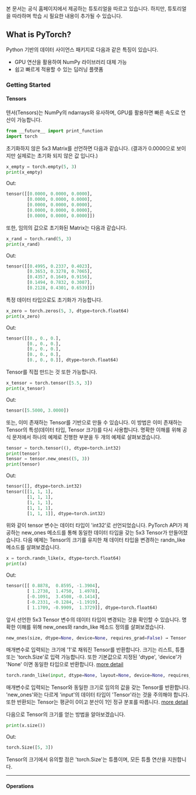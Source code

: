 본 문서는 공식 홈페이지에서 제공하는 튜토리얼을 따르고 있습니다. 하지만, 튜토리얼을 따라하며 학습 시 필요한 내용이 추가될 수 있습니다.

## What is PyTorch?

Python 기반의 데이터 사이언스 패키지로 다음과 같은 특징이 있습니다.

- GPU 연산을 활용하여 NumPy 라이브러리 대체 가능
- 쉽고 빠르게 적용할 수 있는 딥러닝 플랫폼

### Getting Started

#### Tensors

텐서(Tensors)는 NumPy의 ndarrays와 유사하며, GPU를 활용하면 빠른 속도로 연산이 가능합니다.

```python
from __future__ import print_function
import torch
```

초기화하지 않은 5x3 Matrix를 선언하면 다음과 같습니다. (결과가 0.0000으로 보이지만 실제로는 초기화 되지 않은 값 입니다.)

```python
x_empty = torch.empty(5, 3)
print(x_empty)
```
Out:
```python
tensor([[0.0000, 0.0000, 0.0000],
        [0.0000, 0.0000, 0.0000],
        [0.0000, 0.0000, 0.0000],
        [0.0000, 0.0000, 0.0000],
        [0.0000, 0.0000, 0.0000]])
```

또한, 임의의 값으로 초기화된 Matrix는 다음과 같습니다.

```python
x_rand = torch.rand(5, 3)
print(x_rand)
```

Out:

```python
tensor([[0.4995, 0.2337, 0.4023],
        [0.3653, 0.3278, 0.7065],
        [0.4357, 0.1649, 0.9156],
        [0.1494, 0.7832, 0.3087],
        [0.2128, 0.4301, 0.6539]])
```

특정 데이터 타입으로도 초기화가 가능합니다.

```python
x_zero = torch.zeros(5, 3, dtype=torch.float64)
print(x_zero)
```

Out:

```python
tensor([[0., 0., 0.],
        [0., 0., 0.],
        [0., 0., 0.],
        [0., 0., 0.],
        [0., 0., 0.]], dtype=torch.float64)
```

Tensor를 직접 만드는 것 또한 가능합니다.

```python
x_tensor = torch.tensor([5.5, 3])
print(x_tensor)
```

Out:

```python
tensor([5.5000, 3.0000])
```

또는, 이미 존재하는 Tensor를 기반으로 만들 수 있습니다. 이 방법은 이미 존재하는 Tensor의 특성(데이터 타입, Tensor 크기)를 다시 사용합니다. 명확한 이해를 위해 공식 문저에서 하나의 예제로 진행한 부분을 두 개의 예제로 살펴보겠습니다.

```python
tensor = torch.tensor((), dtype=torch.int32)
print(tensor)
tensor = tensor.new_ones((5, 3))
print(tensor)
```

Out:
```python
tensor([], dtype=torch.int32)
tensor([[1, 1, 1],
        [1, 1, 1],
        [1, 1, 1],
        [1, 1, 1],
        [1, 1, 1]], dtype=torch.int32)
```

위와 같이 tensor 변수는 데이터 타입이 'int32'로 선언되었습니다. PyTorch API가 제공하는 new_ones 메소드를 통해 동일한 데이터 타입을 갖는 5x3 Tensor가 만들어졌습니다. 다음 예제는 Tensor의 크기를 유지한 채 데이터 타입을 변경하는 randn_like 메소드를 살펴보겠습니다.

```python
x = torch.randn_like(x, dtype=torch.float64)
print(x)
```

Out:
```python
tensor([[ 0.8878,  0.8595, -1.3904],
        [ 1.2738,  1.4750,  1.4978],
        [-0.1091,  3.4508, -0.1414],
        [-0.2331, -0.1284, -1.1919],
        [ 1.1709, -0.9909,  1.3729]], dtype=torch.float64)
```

앞서 선언한 5x3 Tensor 변수의 데이터 타입이 변경되는 것을 확인할 수 있습니다. 명확한 이해를 위해 new_ones와 randn_like 메소드 정의를 살펴보겠습니다. 

```python
new_ones(size, dtype=None, device=None, requires_grad=False) → Tensor
```
매개변수로 입력되는 크기에 '1'로 채워진 Tensor를 반환합니다. 크기는 리스트, 튜플 또는 'torch.Size'로 입력 가능합니다. 또한 기본값으로 지정된 'dtype', 'device'가 'None' 이면 동일한 타입으로 반환합니다. [more detail](https://pytorch.org/docs/stable/tensors.html?highlight=new_ones#torch.Tensor.new_ones)


```python
torch.randn_like(input, dtype=None, layout=None, device=None, requires_grad=False) → Tensor
```
매개변수로 입력되는 Tensor와 동일한 크기로 임의의 값을 갖는 Tensor를 반환합니다. 'new_ones'와는 다르게 'input'의 데이터 타입이 'Tensor'라는 것을 주의해야 합니다. 또한 반환되는 Tensor는 평균이 0이고 분산이 1인 정규 분포를 따릅니다. [more detail](https://pytorch.org/docs/stable/torch.html?highlight=randn_like#torch.randn_like)

다음으로 Tensor의 크기를 얻는 방법을 알아보겠습니다.

```python
print(x.size())
```

Out:
```python
torch.Size([5, 3])
```
Tensor의 크기에서 유의할 점은 'torch.Size'는 튜플이며, 모든 튜플 연산을 지원합니다.

---
#### Operations

